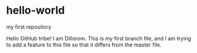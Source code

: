 # hello-world
my first repository

Hello GitHub tribe! I am Dillorom. This is my first branch file, and I am trying to add a feature to this file so that it differs from the master file. 
